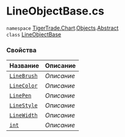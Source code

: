 
# LineObjectBase.cs
`namespace` [TigerTrade.Chart](../../../../../TigerTrade.Chart.md).[Objects](../../../../../TigerTrade.Chart/Objects.md).[Abstract](../../../../../TigerTrade.Chart/Objects/Abstract.md)  
    `class` [LineObjectBase](../../LineObjectBase.cs.md)

### Свойства
| Название | Описание |
| --- | --- |
| [`LineBrush`](./Свойства/LineBrush.md) | *Описание* |
| [`LineColor`](./Свойства/LineColor.md) | *Описание* |
| [`LinePen`](./Свойства/LinePen.md) | *Описание* |
| [`LineStyle`](./Свойства/LineStyle.md) | *Описание* |
| [`LineWidth`](./Свойства/LineWidth.md) | *Описание* |
| [`int`](./Свойства/int.md) | *Описание* |
